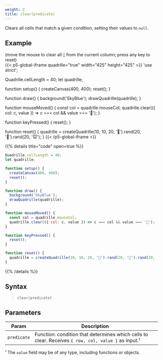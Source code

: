 ```yaml
---
weight: 2
title: clear(predicate)
---
```


Clears all cells that match a given condition, setting their values to `null`.

## Example

(move the mouse to clear all `🐉` from the current column; press any key to reset)\
{{< p5-global-iframe quadrille="true" width="425" height="425" >}}
'use strict';

Quadrille.cellLength = 40;
let quadrille;

function setup() {
  createCanvas(400, 400);
  reset();
}

function draw() {
  background('SkyBlue');
  drawQuadrille(quadrille);
}

function mouseMoved() {
  const col = quadrille.mouseCol;
  quadrille.clear(({ col: c, value }) => c === col && value === '🐉');
}

function keyPressed() {
  reset();
}

function reset() {
  quadrille = createQuadrille(10, 10, 20, '🐉').rand(20, '🐹').rand(20, '🐭');
}
{{< /p5-global-iframe >}}

{{% details title="code" open=true %}}
```js
Quadrille.cellLength = 40;
let quadrille;

function setup() {
  createCanvas(400, 400);
  reset();
}

function draw() {
  background('SkyBlue');
  drawQuadrille(quadrille);
}

function mouseMoved() {
  const col = quadrille.mouseCol;
  quadrille.clear(({ col: c, value }) => c === col && value === '🐉');
}

function keyPressed() {
  reset();
}

function reset() {
  quadrille = createQuadrille(10, 10, 20, '🐉').rand(20, '🐹').rand(20, '🐭');
}
```
{{% /details %}}

## Syntax

> `clear(predicate)`

## Parameters

| Param       | Description                                                                                         |
| ----------- | --------------------------------------------------------------------------------------------------- |
| `predicate` | Function: condition that determines which cells to clear. Receives `{ row, col, value }` as input.¹ |

¹ The `value` field may be of any type, including functions or objects.